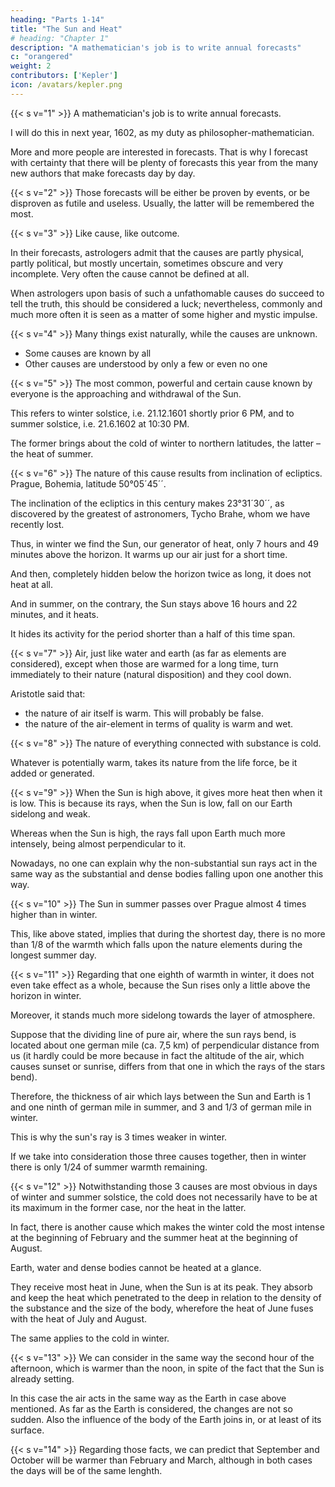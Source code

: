 ```yaml
---
heading: "Parts 1-14"
title: "The Sun and Heat"
# heading: "Chapter 1"
description: "A mathematician's job is to write annual forecasts"
c: "orangered"
weight: 2
contributors: ['Kepler']
icon: /avatars/kepler.png
---
```



<!-- Translation from [1] Marie Čamachová
Correction by [2] Hana Neumannová
Comments, notes and additional calculations (in italics) Jiří Nitsche
Czech-English translation Radmila Valtrová -->

{{< s v="1" >}} A mathematician's job is to write annual forecasts. 

I will do this in next year, 1602, as my duty as philosopher-mathematician. 

More and more people are interested in forecasts. That is why I forecast with certainty that there will be plenty of forecasts this year from the many new authors that make forecasts day by day. 

{{< s v="2" >}} Those forecasts will be either be proven by events, or be disproven as futile and useless. Usually, the latter will be remembered the most.

{{< s v="3" >}} Like cause, like outcome.

In their forecasts, astrologers admit that the causes are partly physical, partly political, but mostly uncertain, sometimes obscure and very incomplete. Very often the cause cannot be defined at all. 

When astrologers upon basis of such a unfathomable causes do succeed to tell the truth, this should be considered a luck; nevertheless, commonly and much more often it is seen as a matter of some higher and mystic impulse.


{{< s v="4" >}} <!-- Physical causes can be recognised by everyone, other ones only by someone.  --> Many things exist naturally, while the causes are unknown. 
- Some causes are known by all
- Other causes are understood by only a few or even no one


{{< s v="5" >}} The most common, powerful and certain cause known by everyone is the approaching and withdrawal of the Sun. 

This refers to winter solstice, i.e. 21.12.1601 shortly prior 6 PM, and to summer solstice, i.e. 21.6.1602 at 10:30 PM. 

The former brings about the cold of winter to northern latitudes, the latter – the heat of summer.

<!-- 12/21/1601 17:31:07 Sun entered the sign of Capricorn
06/21/1601 22:32:32 Sun entered the sign of Cancer
Time zone: CET (GMT + 1 hour), gregorian calendar, MM/DD/YYYY -->


{{< s v="6" >}} The nature of this cause results from inclination of ecliptics. Prague, Bohemia, latitude 50°05´45´´. 

The inclination of the ecliptics in this century makes 23°31´30´´, as discovered by the greatest of astronomers, Tycho Brahe, whom we have recently lost.

Thus, in winter we find the Sun, our generator of heat, only 7 hours and 49 minutes above the horizon. It warms up our air just for a short time. 

And then, completely hidden below the horizon twice as long, it does not heat at all. 

And in summer, on the contrary, the Sun stays above 16 hours and 22 minutes, and it heats. 

It hides its activity for the period shorter than a half of this time span.

<!-- Tycho Brahe de Knudstrup (Tyge Otessen Brahe, December 14, 1546, Knudstrup, Danemark – October 24, 1601, Prague). -->


{{< s v="7" >}} Air, just like water and earth (as far as elements are considered), except when those are warmed for a long time, turn immediately to their nature (natural disposition) and they cool down. 

Aristotle said that:
- the nature of air itself is warm. This will probably be false.
- the nature of the air-element in terms of quality is warm and wet.


{{< s v="8" >}} The nature of everything connected with substance is cold. 

Whatever is potentially warm, takes its nature from the life force, be it added or generated.


{{< s v="9" >}} When the Sun is high above, it gives more heat then when it is low. This is because its rays, when the Sun is low, fall on our Earth sidelong and weak.

Whereas when the Sun is high, the rays fall upon Earth much more intensely, being almost perpendicular to it.

Nowadays, no one can explain why the non-substantial sun rays act in the same way as the substantial and dense bodies falling upon one another this way.


{{< s v="10" >}} The Sun in summer passes over Prague almost 4 times higher than in winter. 

This, like above stated, implies that during the shortest day, there is no more than 1/8 of the warmth which falls upon the nature elements during the longest summer day.


{{< s v="11" >}} Regarding that one eighth of warmth in winter, it does not even take effect as a whole, because the Sun rises only a little above the horizon in winter.

Moreover, it stands much more sidelong towards the layer of atmosphere. 

Suppose that the dividing line of pure air, where the sun rays bend, is located about one german mile (ca. 7,5 km) of perpendicular distance from us (it hardly could be more because in fact the altitude of the air, which causes sunset or sunrise, differs from that one in which the rays of the stars bend). 

Therefore, the thickness of air which lays between the Sun and Earth is 1 and one ninth of german mile in summer, and 3 and 1/3 of german mile in winter. 

This is why the sun's ray is 3 times weaker in winter.

If we take into consideration those three causes together, then in winter there is only 1/24 of summer warmth remaining.

{{< s v="12" >}} Notwithstanding those 3 causes are most obvious in days of winter and summer solstice, the cold does not necessarily have to be at its maximum in the former case, nor the heat in the latter.

In fact, there is another cause which makes the winter cold the most intense at the beginning of February and the summer heat at the beginning of August.

Earth, water and dense bodies cannot be heated at a glance. 

They receive most heat in June, when the Sun is at its peak. They absorb and keep the heat which penetrated to the deep in relation to the density of the substance and the size of the body, wherefore the heat of June fuses with the heat of July and August. 

The same applies to the cold in winter.


{{< s v="13" >}} We can consider in the same way the second hour of the afternoon, which is warmer than the noon, in spite of the fact that the Sun is already setting.

In this case the air acts in the same way as the Earth in case above mentioned. As far as the Earth is considered, the changes are not so sudden. Also the influence of the body of the Earth joins in, or at least of its surface.


{{< s v="14" >}} Regarding those facts, we can predict that September and October will be warmer than February and March, although in both cases the days will be of the same lenghth.

